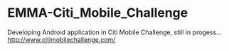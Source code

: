 # EMMA-Citi_Mobile_Challenge

Developing Android application in Citi Mobile Challenge, still in progess...</br>
http://www.citimobilechallenge.com/
